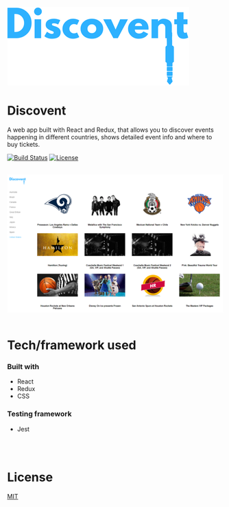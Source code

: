 <a href="https://discovent.herokuapp.com"><img src="/src/images/logo.png?raw=true" title="Discovent logo" alt="Discovent logo"></a>

# Discovent
A web app built with React and Redux, that allows you to discover events happening in different countries, shows detailed event info and where to buy tickets.

[![Build Status](https://travis-ci.org/kmartin21/discovent.svg?branch=master)](https://travis-ci.org/kmartin21/discovent)
[![License](http://img.shields.io/:license-mit-blue.svg?style=flat-square)](http://badges.mit-license.org)
<br>
<br>

![Discovent screenshot](/src/images/screenshot.png?raw=true)
<br>
<br>

# Tech/framework used
### Built with
* React
* Redux
* CSS

### Testing framework
* Jest
<br>
<br>

# License
<a href="https://opensource.org/licenses/mit-license.php">MIT</a>
